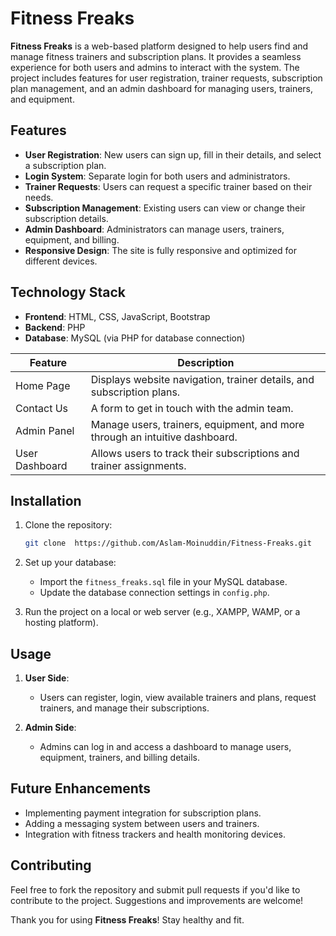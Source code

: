 # Fitness Freaks

**Fitness Freaks** is a web-based platform designed to help users find and manage fitness trainers and subscription plans. It provides a seamless experience for both users and admins to interact with the system. The project includes features for user registration, trainer requests, subscription plan management, and an admin dashboard for managing users, trainers, and equipment.

## Features

- **User Registration**: New users can sign up, fill in their details, and select a subscription plan.
- **Login System**: Separate login for both users and administrators.
- **Trainer Requests**: Users can request a specific trainer based on their needs.
- **Subscription Management**: Existing users can view or change their subscription details.
- **Admin Dashboard**: Administrators can manage users, trainers, equipment, and billing.
- **Responsive Design**: The site is fully responsive and optimized for different devices.

## Technology Stack

- **Frontend**: HTML, CSS, JavaScript, Bootstrap
- **Backend**: PHP
- **Database**: MySQL (via PHP for database connection)


| Feature      | Description |
|--------------|-------------|
| Home Page    | Displays website navigation, trainer details, and subscription plans. |
| Contact Us   | A form to get in touch with the admin team. |
| Admin Panel  | Manage users, trainers, equipment, and more through an intuitive dashboard. |
| User Dashboard | Allows users to track their subscriptions and trainer assignments. |

## Installation

1. Clone the repository:
    ```bash
    git clone  https://github.com/Aslam-Moinuddin/Fitness-Freaks.git
    ```

2. Set up your database:
    - Import the `fitness_freaks.sql` file in your MySQL database.
    - Update the database connection settings in `config.php`.

3. Run the project on a local or web server (e.g., XAMPP, WAMP, or a hosting platform).

## Usage

1. **User Side**:
    - Users can register, login, view available trainers and plans, request trainers, and manage their subscriptions.
  
2. **Admin Side**:
    - Admins can log in and access a dashboard to manage users, equipment, trainers, and billing details.

## Future Enhancements

- Implementing payment integration for subscription plans.
- Adding a messaging system between users and trainers.
- Integration with fitness trackers and health monitoring devices.

## Contributing

Feel free to fork the repository and submit pull requests if you'd like to contribute to the project. Suggestions and improvements are welcome!

Thank you for using **Fitness Freaks**! Stay healthy and fit.
